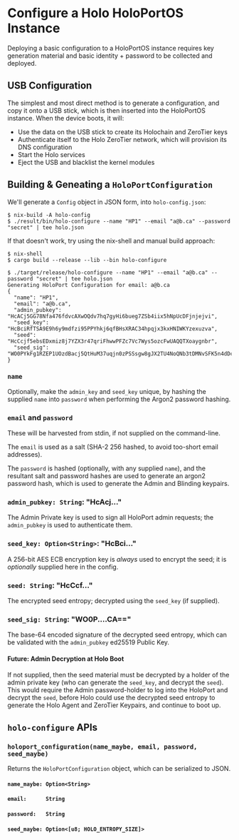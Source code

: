 # Configure a Holo HoloPortOS Instance

Deploying a basic configuration to a HoloPortOS instance requires key generation material and basic
identity + password to be collected and deployed.

## USB Configuration

The simplest and most direct method is to generate a configuration, and copy it onto a USB stick,
which is then inserted into the HoloPortOS instance.  When the device boots, it will:

- Use the data on the USB stick to create its Holochain and ZeroTier keys
- Authenticate itself to the Holo ZeroTier network, which will provision its DNS configuration
- Start the Holo services
- Eject the USB and blacklist the kernel modules

## Building & Geneating a `HoloPortConfiguration`

We'll generate a `Config` object in JSON form, into `holo-config.json`:

```
$ nix-build -A holo-config
$ ./result/bin/holo-configure --name "HP1" --email "a@b.ca" --password "secret" | tee holo.json
```

If that doesn't work, try using the nix-shell and manual build approach:
```
$ nix-shell
$ cargo build --release --lib --bin holo-configure

$ ./target/release/holo-configure --name "HP1" --email "a@b.ca" --password "secret" | tee holo.json
Generating HoloPort Configuration for email: a@b.ca
{
  "name": "HP1",
  "email": "a@b.ca",
  "admin_pubkey": "HcACj5GG78Nfa476fdvcAXwOQdv7hq7gyHi6bueg7ZSb4iix5hNpUcDFjnjejvi",
  "seed_key": "HcBciRfTSA9E9h6y9mdfzi95PPYhkj6qfBHsXRAC34hpqjx3kxHNIWKYzexuzva",
  "seed": "HcCcjf5ebsEDxmiz8j7YZX3r47qriFhwwPFZc7Vc7Wys5ozcFwUAQQTXoaygnbr",
  "seed_sig": "WO0PYkFg1RZEP1UOzdBacj5QtHuM37uqjn0zPSSsgw8gJX2TU4NoQNb3tDMNvSFK5n4dDcen10ScGsRIde5iCA=="
}
```

### `name`

Optionally, make the `admin_key` and `seed_key` unique, by hashing the supplied `name` into
`password` when performing the Argon2 password hashing.

### `email` and `password`

These will be harvested from stdin, if not supplied on the command-line.

The `email` is used as a salt (SHA-2 256 hashed, to avoid too-short email addresses).

The `password` is hashed (optionally, with any supplied `name`), and the resultant salt and password
hashes are used to generate an argon2 password hash, which is used to generate the Admin and
Blinding keypairs.

### `admin_pubkey: String`: "HcAcj..."

The Admin Private key is used to sign all HoloPort admin requests; the `admin_pubkey` is used to
authenticate them.

### `seed_key: Option<String>`: "HcBci..."

A 256-bit AES ECB encryption key is *always* used to encrypt the seed; it is *optionally* supplied
here in the config.

### `seed: String`: "HcCcf..."

The encrypted seed entropy; decrypted using the `seed_key` (if supplied).

### `seed_sig: String`: "WO0P....CA=="

The base-64 encoded signature of the decrypted seed entropy, which can be validated with the
`admin_pubkey` ed25519 Public Key.

#### Future: Admin Decryption at Holo Boot

If not supplied, then the seed material must be decrypted by a holder of the admin private key (who
can generate the `seed_key`, and decrypt the `seed`).  This would require the Admin password-holder
to log into the HoloPort and decrypt the `seed`, before Holo could use the decrypted seed entropy to
generate the Holo Agent and ZeroTier Keypairs, and continue to boot up.

## `holo-configure` APIs

### `holoport_configuration(name_maybe, email, password, seed_maybe)`

Returns the `HoloPortConfiguration` object, which can be serialized to JSON.

#### `name_maybe: Option<String>`
#### `email:      String`
#### `password:   String`
#### `seed_maybe: Option<[u8; HOLO_ENTROPY_SIZE]>`

